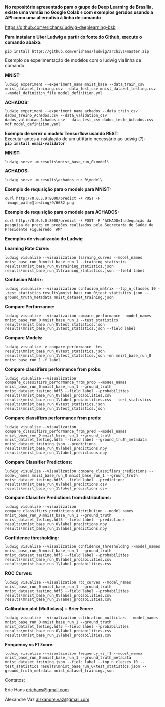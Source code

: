 **No repositório apresentado para o grupo de Deep Learning de Brasília, existe uma versão no Google Colab e com exemplos gerados usando a API como uma alternativa à linha de comando**

https://github.com/erichans/ludwig-deeplearning-bsb

**Para instalar o Uber Ludwig a partir do fonte do Github, execute o comando abaixo:**
```
pip install https://github.com/erichans/ludwig/archive/master.zip
```
Exemplo de experimentação de modelos com o ludwig via linha de comando:

**MNIST:**
```
ludwig experiment --experiment_name mnist_base --data_train_csv  mnist_dataset_training.csv --data_test_csv mnist_dataset_testing.csv  --model_definition_file model_definition.yml
```
**ACHADOS:**
```
ludwig experiment --experiment_name achados --data_train_csv dados_treino_Achados.csv --data_validation_csv dados_validacao_Achados.csv --data_test_csv dados_teste_Achados.csv -mdf model_definition.yaml
```

**Exemplo de servir o modelo Tensorflow usando REST:**
<br/>Executar antes a instalação de um utilitário necessário ao ludwig (?): <br/>
**```pip install email-validator```**

**MNIST:**
```
ludwig serve -m results\mnist_base_run_0\model\
```
**ACHADOS:**
```
ludwig serve -m results\achados_run_0\model\
```
**Exemplo de requisição para o modelo para MNIST:**
```
curl http://0.0.0.0:8000/predict -X POST -F 'image_path=@testing/9/6682.png'
```
**Exemplo de requisição para o modelo para ACHADOS:**
```
curl http://0.0.0.0:8000/predict -X POST -F 'ACHADO=Inadequação da pesquisa de preço em pregões realizados pela Secretaria de Saúde de Presidente Figueiredo  AM' 
```

**Exemplos de visualização do Ludwig:**

**Learning Rate Curve:**

```ludwig visualize --visualization learning_curves --model_names mnist_base_run_0 mnist_base_run_1 --training_statistics results\mnist_base_run_0\training_statistics.json results\mnist_base_run_1\training_statistics.json --field label```

**Confusion Matrix:**

```ludwig visualize --visualization confusion_matrix --top_n_classes 10 --test_statistics results\mnist_base_run_0\test_statistics.json --ground_truth_metadata mnist_dataset_training.json```

**Compare Performance:**

```ludwig visualize --visualization compare_performance --model_names mnist_base_run_0 mnist_base_run_1 --test_statistics results\mnist_base_run_0\test_statistics.json results\mnist_base_run_1\test_statistics.json --field label```

**Compare Models:**

```ludwig visualize -v compare_performance -tes results\mnist_base_run_0\test_statistics.json results\mnist_base_run_1\test_statistics.json -mn mnist_base_run_0 mnist_base_run_1 -f label```

**Compare classifiers performance from probs:**

```ludwig visualize --visualization compare_classifiers_performance_from_prob --model_names mnist_base_run_0 mnist_base_run_1 --ground_truth mnist_dataset_testing.hdf5 --field label --probabilities results\mnist_base_run_0\label_probabilities.csv results\mnist_base_run_1\label_probabilities.csv --test_statistics results\mnist_base_run_0\test_statistics.json results\mnist_base_run_1\test_statistics.json```

**Compare classifiers performance from preds:**

```ludwig visualize --visualization compare_classifiers_performance_from_pred --model_names mnist_base_run_0 mnist_base_run_1 --ground_truth mnist_dataset_testing.hdf5 --field label --ground_truth_metadata mnist_dataset_training.json --predictions results\mnist_base_run_0\label_predictions.npy results\mnist_base_run_1\label_predictions.npy```

**Compare Classifier Predictions:**

```ludwig visualize --visualization compare_classifiers_predictions --model_names mnist_base_run_0 mnist_base_run_1 --ground_truth mnist_dataset_testing.hdf5 --field label --predictions results\mnist_base_run_0\label_predictions.csv results\mnist_base_run_1\label_predictions.csv```

**Compare Classifier Predictions from distributions:**

```ludwig visualize --visualization compare_classifiers_predictions_distribution --model_names mnist_base_run_0 mnist_base_run_1 --ground_truth mnist_dataset_testing.hdf5 --field label --predictions results\mnist_base_run_0\label_predictions.npy results\mnist_base_run_1\label_predictions.npy```

**Confidence thresholding:**

```ludwig visualize --visualization confidence_thresholding --model_names mnist_base_run_0 mnist_base_run_1 --ground_truth mnist_dataset_testing.hdf5 --field label --probabilities results\mnist_base_run_0\label_probabilities.csv results\mnist_base_run_1\label_probabilities.csv```

**ROC Curves:**

```ludwig visualize --visualization roc_curves --model_names mnist_base_run_0 mnist_base_run_1 --ground_truth mnist_dataset_testing.hdf5 --field label --probabilities results\mnist_base_run_0\label_probabilities.csv results\mnist_base_run_1\label_probabilities.csv```

**Calibration plot (Multiclass) + Brier Score:**

```ludwig visualize --visualization calibration_multiclass --model_names mnist_base_run_0 mnist_base_run_1 --ground_truth mnist_dataset_testing.hdf5 --field label --probabilities results\mnist_base_run_0\label_probabilities.csv results\mnist_base_run_1\label_probabilities.csv```

**Frequency vs F1 Score:**

```ludwig visualize --visualization frequency_vs_f1 --model_names mnist_base_run_0 mnist_base_run_1 --ground_truth_metadata mnist_dataset_training.json --field label --top_n_classes 10 --test_statistics results\mnist_base_run_0\test_statistics.json --ground_truth_metadata mnist_dataset_training.json```

Contatos:

Eric Hans <erichans@gmail.com>

Alexandre Vaz <alexandre.vaz@gmail.com>
